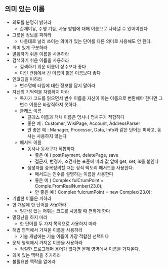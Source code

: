 ## 의미 있는 이름
- 의도를 분명히 밝혀라
    - 존재이유, 수행 기능, 사용 방법에 대해 이름으로 나타낼 수 있어야한다
- 그릇된 정보를 피하라
    - 나름대로 널리 쓰이는 의미가 있는 단어를 다른 의미로 사용해도 안 된다.
- 의미 있게 구분하라
- 발음하기 쉬운 이름을 사용하라
- 검색하기 쉬운 이름을 사용하라
    - 검색하기 위운 이름이 상수보다 좋다
    - 이런 관점에서 긴 이름이 짧은 이름보다 좋다
- 인코딩을 피하라
    - 변수명에 타입에 대한 정보를 담지 말아라
- 자신의 기억력을 자랑하지 마라
    - 독자가 코드를 읽으면서 변수 이름을 자신이 아는 이름으로 변환해야 한다면 그 변수 이름은 바람직하지 못하다.
    - 클래스 이름
        - 클래스 이름과 객체 이름은 명사나 명사구가 적합하다
        - 좋은 예 : Customer, WikiPage, Account, AddressParser
        - 안 좋은 예 : Manager, Processor, Data, Info와 같은 단어는 피하고, 동사는 사용하지 않는다
    - 메서드 이름
        - 동사나 동사구가 적합하다
            - 좋은 예 ) postPayment, deletePage, save
            - 접근자, 변경자, 조건자는 표준에 따라 값 앞에 get, set, is를 붙인다
        - 생성자를 중복정의할 때는 정적 팩토리 메서드를 사용한다.
            - 메서드는 인수를 설명하는 이름을 사용한다
            - 좋은 예 ) Complex fulCrumPoint = Comple.FromRealNumber(23.0);
            - 안 좋은 예 ) Complex fulcrumPoint = new Complex(23.0);
- 기발한 이름은 피하라
- 한 개념에 한 단어를 사용하라
    - 일관성 있는 어휘는 코드를 사용할 때 편하게 한다
- 말장난을 하지 마라
    - 한 단어를 두 가지 목적으로 사용하지 마라
- 해법 영역에서 가져온 이름을 사용하라
    - 기술 개념에는 기술 이름이 가장 적합한 선택이다
- 문제 영역에서 가져온 이름을 사용하라
    - 적절한 프로그래머 용어가 없다면 문제 영역에서 이름을 가져온다.
- 의미 있는 맥락을 추가하라
- 불필요한 맥락을 없에라